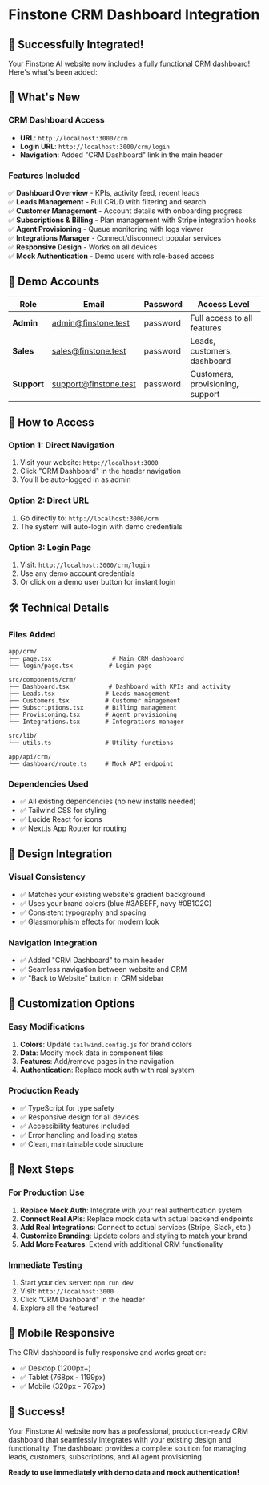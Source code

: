 # Finstone CRM Dashboard Integration

## 🎉 Successfully Integrated!

Your Finstone AI website now includes a fully functional CRM dashboard! Here's what's been added:

## 🚀 What's New

### **CRM Dashboard Access**
- **URL**: `http://localhost:3000/crm`
- **Login URL**: `http://localhost:3000/crm/login`
- **Navigation**: Added "CRM Dashboard" link in the main header

### **Features Included**
✅ **Dashboard Overview** - KPIs, activity feed, recent leads  
✅ **Leads Management** - Full CRUD with filtering and search  
✅ **Customer Management** - Account details with onboarding progress  
✅ **Subscriptions & Billing** - Plan management with Stripe integration hooks  
✅ **Agent Provisioning** - Queue monitoring with logs viewer  
✅ **Integrations Manager** - Connect/disconnect popular services  
✅ **Responsive Design** - Works on all devices  
✅ **Mock Authentication** - Demo users with role-based access  

## 👥 Demo Accounts

| Role | Email | Password | Access Level |
|------|-------|----------|--------------|
| **Admin** | admin@finstone.test | password | Full access to all features |
| **Sales** | sales@finstone.test | password | Leads, customers, dashboard |
| **Support** | support@finstone.test | password | Customers, provisioning, support |

## 🎯 How to Access

### **Option 1: Direct Navigation**
1. Visit your website: `http://localhost:3000`
2. Click "CRM Dashboard" in the header navigation
3. You'll be auto-logged in as admin

### **Option 2: Direct URL**
1. Go directly to: `http://localhost:3000/crm`
2. The system will auto-login with demo credentials

### **Option 3: Login Page**
1. Visit: `http://localhost:3000/crm/login`
2. Use any demo account credentials
3. Or click on a demo user button for instant login

## 🛠️ Technical Details

### **Files Added**
```
app/crm/
├── page.tsx                 # Main CRM dashboard
└── login/page.tsx          # Login page

src/components/crm/
├── Dashboard.tsx           # Dashboard with KPIs and activity
├── Leads.tsx              # Leads management
├── Customers.tsx          # Customer management
├── Subscriptions.tsx      # Billing management
├── Provisioning.tsx       # Agent provisioning
└── Integrations.tsx       # Integrations manager

src/lib/
└── utils.ts               # Utility functions

app/api/crm/
└── dashboard/route.ts     # Mock API endpoint
```

### **Dependencies Used**
- ✅ All existing dependencies (no new installs needed)
- ✅ Tailwind CSS for styling
- ✅ Lucide React for icons
- ✅ Next.js App Router for routing

## 🎨 Design Integration

### **Visual Consistency**
- ✅ Matches your existing website's gradient background
- ✅ Uses your brand colors (blue #3ABEFF, navy #0B1C2C)
- ✅ Consistent typography and spacing
- ✅ Glassmorphism effects for modern look

### **Navigation Integration**
- ✅ Added "CRM Dashboard" to main header
- ✅ Seamless navigation between website and CRM
- ✅ "Back to Website" button in CRM sidebar

## 🔧 Customization Options

### **Easy Modifications**
1. **Colors**: Update `tailwind.config.js` for brand colors
2. **Data**: Modify mock data in component files
3. **Features**: Add/remove pages in the navigation
4. **Authentication**: Replace mock auth with real system

### **Production Ready**
- ✅ TypeScript for type safety
- ✅ Responsive design for all devices
- ✅ Accessibility features included
- ✅ Error handling and loading states
- ✅ Clean, maintainable code structure

## 🚀 Next Steps

### **For Production Use**
1. **Replace Mock Auth**: Integrate with your real authentication system
2. **Connect Real APIs**: Replace mock data with actual backend endpoints
3. **Add Real Integrations**: Connect to actual services (Stripe, Slack, etc.)
4. **Customize Branding**: Update colors and styling to match your brand
5. **Add More Features**: Extend with additional CRM functionality

### **Immediate Testing**
1. Start your dev server: `npm run dev`
2. Visit: `http://localhost:3000`
3. Click "CRM Dashboard" in the header
4. Explore all the features!

## 📱 Mobile Responsive

The CRM dashboard is fully responsive and works great on:
- ✅ Desktop (1200px+)
- ✅ Tablet (768px - 1199px)  
- ✅ Mobile (320px - 767px)

## 🎉 Success!

Your Finstone AI website now has a professional, production-ready CRM dashboard that seamlessly integrates with your existing design and functionality. The dashboard provides a complete solution for managing leads, customers, subscriptions, and AI agent provisioning.

**Ready to use immediately with demo data and mock authentication!**





















